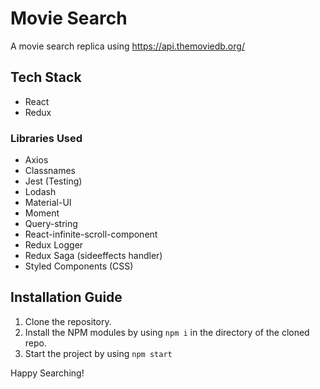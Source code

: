 # Movie Search

A movie search replica using https://api.themoviedb.org/

## Tech Stack
  - React
  - Redux
  
### Libraries Used
  - Axios
  - Classnames
  - Jest (Testing)
  - Lodash
  - Material-UI
  - Moment
  - Query-string
  - React-infinite-scroll-component
  - Redux Logger
  - Redux Saga (sideeffects handler)
  - Styled Components (CSS)
  
## Installation Guide
1. Clone the repository.
2. Install the NPM modules by using ```npm i``` in the directory of the cloned repo.
3. Start the project by using ```npm start```

Happy Searching!
